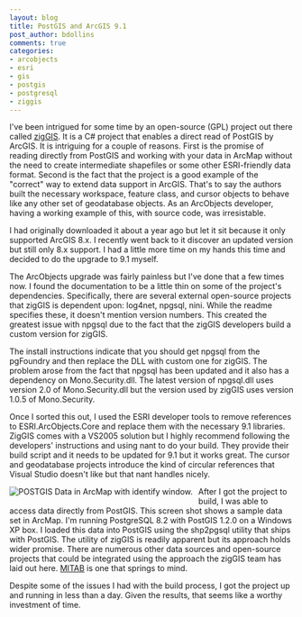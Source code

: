 ```yaml
---
layout: blog
title: PostGIS and ArcGIS 9.1
post_author: bdollins
comments: true
categories:
- arcobjects
- esri
- gis
- postgis
- postgresql
- ziggis
---
```


I've been intrigued for some time by an open-source (GPL) project out there called <a href="http://code.google.com/p/ziggis/">zigGIS</a>. It is a C# project that enables a direct read of PostGIS by ArcGIS. It is intriguing for a couple of reasons. First is the promise of reading directly from PostGIS and working with your data in ArcMap without the need to create intermediate shapefiles or some other ESRI-friendly data format. Second is the fact that the project is a good example of the "correct" way to extend data support in ArcGIS. That's to say the authors built the necessary workspace, feature class, and cursor objects to behave like any other set of geodatabase objects. As an ArcObjects developer, having a working example of this, with source code, was irresistable.

I had originally downloaded it about a year ago but let it sit because it only supported ArcGIS 8.x. I recently went back to it discover an updated version but still only 8.x support. I had a little more time on my hands this time and decided to do the upgrade to 9.1 myself.

The ArcObjects upgrade was fairly painless but I've done that a few times now. I found the documentation to be a little thin on some of the project's dependencies. Specifically, there are several external open-source projects that zigGIS is dependent upon: log4net, npgsql, nini. While the readme specifies these, it doesn't mention version numbers. This created the greatest issue with npgsql due to the fact that the zigGIS developers build a custom version for zigGIS.

The install instructions indicate that you should get npgsql from the pgFoundry and then replace the DLL with custom one for zigGIS. The problem arose from the fact that npgsql has been updated and it also has a dependency on Mono.Security.dll. The latest version of npgsql.dll uses version 2.0 of Mono.Security.dll but the version used by zigGIS uses version 1.0.5 of Mono.Security.

Once I sorted this out, I used the ESRI developer tools to remove references to ESRI.ArcObjects.Core and replace them with the necessary 9.1 libraries. ZigGIS comes with a VS2005 solution but I highly recommend following the developers' instructions and using nant to do your build. They provide their build script and it needs to be updated for 9.1 but it works great. The cursor and geodatabase projects introduce the kind of circular references that Visual Studio doesn't like but that nant handles nicely.

<a href="http://geobabble.files.wordpress.com/2006/12/postgis_arcmap.png"><img alt="POSTGIS Data in ArcMap with identify window." border="0" src="http://geobabble.files.wordpress.com/2006/12/postgis_arcmap.thumbnail.png" style="float: left; cursor: hand; margin: 0 10px 10px 0;" /></a> After I got the project to build, I was able to access data directly from PostGIS. This screen shot shows a sample data set in ArcMap. I'm running PostgreSQL 8.2 with PostGIS 1.2.0 on a Windows XP box. I loaded this data into PostGIS using the shp2pgsql utility that ships with PostGIS. The utility of zigGIS is readily apparent but its approach holds wider promise. There are numerous other data sources and open-source projects that could be integrated using the approach the zigGIS team has laid out here. <a href="http://mitab.maptools.org/">MITAB</a> is one that springs to mind.

Despite some of the issues I had with the build process, I got the project up and running in less than a day. Given the results, that seems like a worthy investment of time.